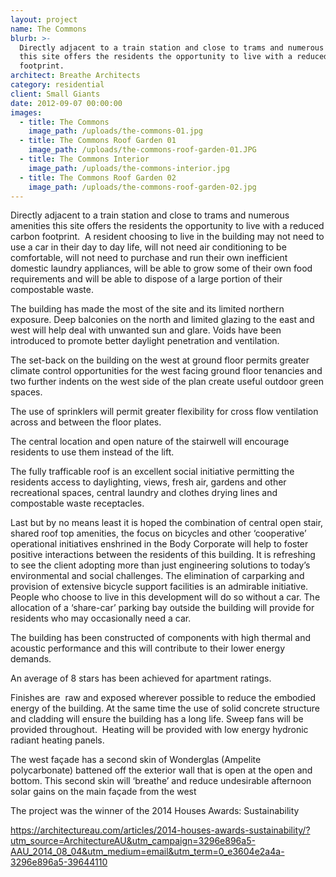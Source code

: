 ```yaml
---
layout: project
name: The Commons
blurb: >-
  Directly adjacent to a train station and close to trams and numerous amenities
  this site offers the residents the opportunity to live with a reduced carbon
  footprint.
architect: Breathe Architects
category: residential
client: Small Giants
date: 2012-09-07 00:00:00
images:
  - title: The Commons
    image_path: /uploads/the-commons-01.jpg
  - title: The Commons Roof Garden 01
    image_path: /uploads/the-commons-roof-garden-01.JPG
  - title: The Commons Interior
    image_path: /uploads/the-commons-interior.jpg
  - title: The Commons Roof Garden 02
    image_path: /uploads/the-commons-roof-garden-02.jpg
---
```



Directly adjacent to a train station and close to trams and numerous amenities this site offers the residents the opportunity to live with a reduced carbon footprint. &nbsp;A resident choosing to live in the building may not need to use a car in their day to day life, will not need air conditioning to be comfortable, will not need to purchase and run their own inefficient domestic laundry appliances, will be able to grow some of their own food requirements and will be able to dispose of a large portion of their compostable waste.

The building has made the most of the site and its limited northern exposure. Deep balconies on the north and limited glazing to the east and west will help deal with unwanted sun and glare. Voids have been introduced to promote better daylight penetration and ventilation.

The set-back on the building on the west at ground floor permits greater climate control opportunities for the west facing ground floor tenancies and two further indents on the west side of the plan create useful outdoor green spaces.

The use of sprinklers will permit greater flexibility for cross flow ventilation across and between the floor plates.

The central location and open nature of the stairwell will encourage residents to use them instead of the lift. &nbsp;

The fully trafficable roof is an excellent social initiative permitting the residents access to daylighting, views, fresh air, gardens and other recreational spaces, central laundry and clothes drying lines and compostable waste receptacles.

Last but by no means least it is hoped the combination of central open stair, shared roof top amenities, the focus on bicycles and other ‘cooperative’ operational initiatives enshrined in the Body Corporate will help to foster positive interactions between the residents of this building. It is refreshing to see the client adopting more than just engineering solutions to today’s environmental and social challenges. The elimination of carparking and provision of extensive bicycle support facilities is an admirable initiative. People who choose to live in this development will do so without a car. The allocation of a ‘share-car’ parking bay outside the building will provide for residents who may occasionally need a car.

The building has been constructed of components with high thermal and acoustic performance and this will contribute to their lower energy demands.

An average of 8 stars has been achieved for apartment ratings.

Finishes are &nbsp;raw and exposed wherever possible to reduce the embodied energy of the building. At the same time the use of solid concrete structure and cladding will ensure the building has a long life. Sweep fans will be provided throughout. &nbsp;Heating will be provided with low energy hydronic radiant heating panels.

The west fa&ccedil;ade has a second skin of Wonderglas (Ampelite polycarbonate) battened off the exterior wall that is open at the open and bottom. This second skin will ‘breathe’ and reduce undesirable afternoon solar gains on the main fa&ccedil;ade from the west

The project was the winner of the 2014 Houses Awards: Sustainability

https://architectureau.com/articles/2014-houses-awards-sustainability/?utm_source=ArchitectureAU&utm_campaign=3296e896a5-AAU_2014_08_04&utm_medium=email&utm_term=0_e3604e2a4a-3296e896a5-39644110